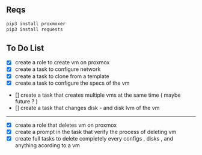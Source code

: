 ## Reqs

```bash
pip3 install proxmoxer
pip3 install requests
```

## To Do List
  - [x] create a role to create vm on proxmox
  - [x] create a task to configure network 
  - [x] create a task to clone from a template
  - [x] create a task to configure the specs of the vm
  - [] create a task that creates multiple vms at the same time ( maybe future ? )
  - [] create a task that changes disk - and disk lvm of the vm
----------------------------------------------------------------
  - [x] create a role that deletes vm on proxmox
  - [x] create a prompt in the task that verify the process of deleting vm
  - [x] create full tasks to delete completely every configs , disks , and anything acording to a vm
